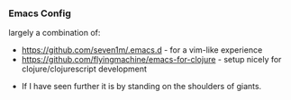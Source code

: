 ### Emacs Config

largely a combination of:
  * https://github.com/seven1m/.emacs.d - for a vim-like experience
  * https://github.com/flyingmachine/emacs-for-clojure - setup nicely for clojure/clojurescript development

- If I have seen further it is by standing on the shoulders of giants.